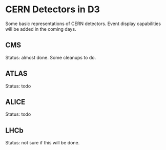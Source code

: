 # CERN Detectors in D3

Some basic representations of CERN detectors.
Event display capabilities will be added in the coming days.

## CMS

Status: almost done. Some cleanups to do.

## ATLAS

Status: todo

## ALICE

Status: todo

## LHCb

Status: not sure if this will be done.